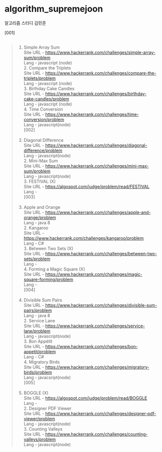 # algorithm_supremejoon
알고리즘 스터디 김민준

[001] <br/><br/>
>    1. Simple Array Sum <br/>
        Site URL - https://www.hackerrank.com/challenges/simple-array-sum/problem <br/>
        Lang     - javascript (node) <br/>
    2. Compare the Triplets <br/>
        Site URL - https://www.hackerrank.com/challenges/compare-the-triplets/problem <br/>
        Lang     - javascript (node) <br/>
    3. Birthday Cake Candles <br/>
        Site URL - https://www.hackerrank.com/challenges/birthday-cake-candles/problem <br/>
        Lang     - javascript (node) <br/>
    4. Time Conversion <br/>
        Site URL - https://www.hackerrank.com/challenges/time-conversion/problem <br/>
        Lang     - javascript(node) <br/>
[002] <br/><br/>
>    1. Diagonal Difference <br/>
        Site URL - https://www.hackerrank.com/challenges/diagonal-difference/problem <br/>
        Lang     - javascript(node) <br/>
    2. Mini-Max Sum <br/> 
        Site URL - https://www.hackerrank.com/challenges/mini-max-sum/problem <br/>
        Lang     - javascript(node) <br/>
    3. FESTIVAL (X) <br/>
        Site URL - https://algospot.com/judge/problem/read/FESTIVAL <br/>
        Lang     - <br/> 
[003] <br/><br/>
>    1. Apple and Orange <br/>
        Site URL - https://www.hackerrank.com/challenges/apple-and-orange/problem <br/>
        Lang     - java 8 <br/>
    2. Kangaroo <br/>
        Site URL - https://www.hackerrank.com/challenges/kangaroo/problem <br/>
        Lang     - C# <br/>
    3.  Between Two Sets (X) <br/>
        Site URL - https://www.hackerrank.com/challenges/between-two-sets/problem <br/>
        Lang     - <br/>
    4. Forming a Magic Square (X) <br/>
        Site URL - https://www.hackerrank.com/challenges/magic-square-forming/problem <br/>
        Lang     - <br/>
[004] <br/><br/>
>    1. Divisible Sum Pairs <br/>
        Site URL - https://www.hackerrank.com/challenges/divisible-sum-pairs/problem <br/>
        Lang     - java 8 <br/>
    2. Service Lane <br/>
        Site URL - https://www.hackerrank.com/challenges/service-lane/problem <br/>
        Lang     - javascript(node) <br/>
    3. Bon Appétit <br/>
        Site URL - https://www.hackerrank.com/challenges/bon-appetit/problem <br/>
        Lang     - C# <br/>
    4. Migratory Birds <br/>
        Site URL - https://www.hackerrank.com/challenges/migratory-birds/problem <br/>
        Lang     - javacsript(node) <br/>
[005] <br/><br/>
>    1. BOGGLE (X) <br/>
        Site URL - https://algospot.com/judge/problem/read/BOGGLE <br/>
        Lang     - <br/> 
    2. Designer PDF Viewer <br/>
        Site URL - https://www.hackerrank.com/challenges/designer-pdf-viewer/problem <br/>
        Lang     - javascript(node) <br/>
    3. Counting Valleys <br/>
        Site URL - https://www.hackerrank.com/challenges/counting-valleys/problem <br/>
        Lang     - javascript(node) <br/>
